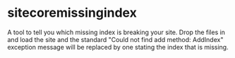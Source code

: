 # sitecoremissingindex
A tool to tell you which missing index is breaking your site.
Drop the files in and load the site and the standard "Could not find add method: AddIndex" exception message will be replaced by one stating the index that is missing.
